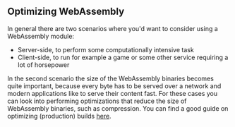 ## Optimizing WebAssembly

In general there are two scenarios where you'd want to consider using a WebAssembly module:

- Server-side, to perform some computationally intensive task
- Client-side, to run for example a game or some other service requiring a lot of horsepower

In the second scenario the size of the WebAssembly binaries becomes quite important, because every byte has to be served over a network and modern applications like to serve their content fast. For these cases you can look into performing optimizations that reduce the size of WebAssembly binaries, such as compression. You can find a good guide on optimizing (production) builds [here](https://rustwasm.github.io/docs/book/reference/code-size.html).
